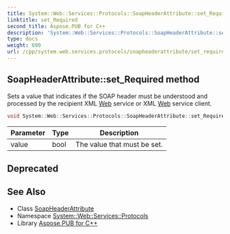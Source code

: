 ```yaml
---
title: System::Web::Services::Protocols::SoapHeaderAttribute::set_Required method
linktitle: set_Required
second_title: Aspose.PUB for C++
description: 'System::Web::Services::Protocols::SoapHeaderAttribute::set_Required method. Sets a value that indicates if the SOAP header must be understood and processed by the recipient XML Web service or XML Web service client in C++.'
type: docs
weight: 600
url: /cpp/system.web.services.protocols/soapheaderattribute/set_required/
---
```

## SoapHeaderAttribute::set_Required method


Sets a value that indicates if the SOAP header must be understood and processed by the recipient XML [Web](../../../system.web/) service or XML [Web](../../../system.web/) service client.

```cpp
void System::Web::Services::Protocols::SoapHeaderAttribute::set_Required(bool value)
```


| Parameter | Type | Description |
| --- | --- | --- |
| value | bool | The value that must be set. |

## Deprecated


## See Also

* Class [SoapHeaderAttribute](../)
* Namespace [System::Web::Services::Protocols](../../)
* Library [Aspose.PUB for C++](../../../)
